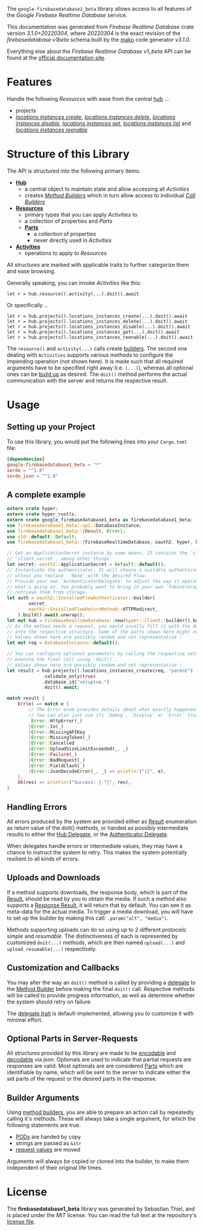 <!---
DO NOT EDIT !
This file was generated automatically from 'src/mako/api/README.md.mako'
DO NOT EDIT !
-->
The `google-firebasedatabase1_beta` library allows access to all features of the *Google Firebase Realtime Database* service.

This documentation was generated from *Firebase Realtime Database* crate version *3.1.0+20220304*, where *20220304* is the exact revision of the *firebasedatabase:v1beta* schema built by the [mako](http://www.makotemplates.org/) code generator *v3.1.0*.

Everything else about the *Firebase Realtime Database* *v1_beta* API can be found at the
[official documentation site](https://firebase.google.com/docs/reference/rest/database/database-management/rest/).
# Features

Handle the following *Resources* with ease from the central [hub](https://docs.rs/google-firebasedatabase1_beta/3.1.0+20220304/google_firebasedatabase1_beta/FirebaseRealtimeDatabase) ... 

* projects
 * [*locations instances create*](https://docs.rs/google-firebasedatabase1_beta/3.1.0+20220304/google_firebasedatabase1_beta/api::ProjectLocationInstanceCreateCall), [*locations instances delete*](https://docs.rs/google-firebasedatabase1_beta/3.1.0+20220304/google_firebasedatabase1_beta/api::ProjectLocationInstanceDeleteCall), [*locations instances disable*](https://docs.rs/google-firebasedatabase1_beta/3.1.0+20220304/google_firebasedatabase1_beta/api::ProjectLocationInstanceDisableCall), [*locations instances get*](https://docs.rs/google-firebasedatabase1_beta/3.1.0+20220304/google_firebasedatabase1_beta/api::ProjectLocationInstanceGetCall), [*locations instances list*](https://docs.rs/google-firebasedatabase1_beta/3.1.0+20220304/google_firebasedatabase1_beta/api::ProjectLocationInstanceListCall) and [*locations instances reenable*](https://docs.rs/google-firebasedatabase1_beta/3.1.0+20220304/google_firebasedatabase1_beta/api::ProjectLocationInstanceReenableCall)




# Structure of this Library

The API is structured into the following primary items:

* **[Hub](https://docs.rs/google-firebasedatabase1_beta/3.1.0+20220304/google_firebasedatabase1_beta/FirebaseRealtimeDatabase)**
    * a central object to maintain state and allow accessing all *Activities*
    * creates [*Method Builders*](https://docs.rs/google-firebasedatabase1_beta/3.1.0+20220304/google_firebasedatabase1_beta/client::MethodsBuilder) which in turn
      allow access to individual [*Call Builders*](https://docs.rs/google-firebasedatabase1_beta/3.1.0+20220304/google_firebasedatabase1_beta/client::CallBuilder)
* **[Resources](https://docs.rs/google-firebasedatabase1_beta/3.1.0+20220304/google_firebasedatabase1_beta/client::Resource)**
    * primary types that you can apply *Activities* to
    * a collection of properties and *Parts*
    * **[Parts](https://docs.rs/google-firebasedatabase1_beta/3.1.0+20220304/google_firebasedatabase1_beta/client::Part)**
        * a collection of properties
        * never directly used in *Activities*
* **[Activities](https://docs.rs/google-firebasedatabase1_beta/3.1.0+20220304/google_firebasedatabase1_beta/client::CallBuilder)**
    * operations to apply to *Resources*

All *structures* are marked with applicable traits to further categorize them and ease browsing.

Generally speaking, you can invoke *Activities* like this:

```Rust,ignore
let r = hub.resource().activity(...).doit().await
```

Or specifically ...

```ignore
let r = hub.projects().locations_instances_create(...).doit().await
let r = hub.projects().locations_instances_delete(...).doit().await
let r = hub.projects().locations_instances_disable(...).doit().await
let r = hub.projects().locations_instances_get(...).doit().await
let r = hub.projects().locations_instances_reenable(...).doit().await
```

The `resource()` and `activity(...)` calls create [builders][builder-pattern]. The second one dealing with `Activities` 
supports various methods to configure the impending operation (not shown here). It is made such that all required arguments have to be 
specified right away (i.e. `(...)`), whereas all optional ones can be [build up][builder-pattern] as desired.
The `doit()` method performs the actual communication with the server and returns the respective result.

# Usage

## Setting up your Project

To use this library, you would put the following lines into your `Cargo.toml` file:

```toml
[dependencies]
google-firebasedatabase1_beta = "*"
serde = "^1.0"
serde_json = "^1.0"
```

## A complete example

```Rust
extern crate hyper;
extern crate hyper_rustls;
extern crate google_firebasedatabase1_beta as firebasedatabase1_beta;
use firebasedatabase1_beta::api::DatabaseInstance;
use firebasedatabase1_beta::{Result, Error};
use std::default::Default;
use firebasedatabase1_beta::{FirebaseRealtimeDatabase, oauth2, hyper, hyper_rustls};

// Get an ApplicationSecret instance by some means. It contains the `client_id` and 
// `client_secret`, among other things.
let secret: oauth2::ApplicationSecret = Default::default();
// Instantiate the authenticator. It will choose a suitable authentication flow for you, 
// unless you replace  `None` with the desired Flow.
// Provide your own `AuthenticatorDelegate` to adjust the way it operates and get feedback about 
// what's going on. You probably want to bring in your own `TokenStorage` to persist tokens and
// retrieve them from storage.
let auth = oauth2::InstalledFlowAuthenticator::builder(
        secret,
        oauth2::InstalledFlowReturnMethod::HTTPRedirect,
    ).build().await.unwrap();
let mut hub = FirebaseRealtimeDatabase::new(hyper::Client::builder().build(hyper_rustls::HttpsConnector::with_native_roots().https_or_http().enable_http1().enable_http2().build()), auth);
// As the method needs a request, you would usually fill it with the desired information
// into the respective structure. Some of the parts shown here might not be applicable !
// Values shown here are possibly random and not representative !
let mut req = DatabaseInstance::default();

// You can configure optional parameters by calling the respective setters at will, and
// execute the final call using `doit()`.
// Values shown here are possibly random and not representative !
let result = hub.projects().locations_instances_create(req, "parent")
             .validate_only(true)
             .database_id("voluptua.")
             .doit().await;

match result {
    Err(e) => match e {
        // The Error enum provides details about what exactly happened.
        // You can also just use its `Debug`, `Display` or `Error` traits
         Error::HttpError(_)
        |Error::Io(_)
        |Error::MissingAPIKey
        |Error::MissingToken(_)
        |Error::Cancelled
        |Error::UploadSizeLimitExceeded(_, _)
        |Error::Failure(_)
        |Error::BadRequest(_)
        |Error::FieldClash(_)
        |Error::JsonDecodeError(_, _) => println!("{}", e),
    },
    Ok(res) => println!("Success: {:?}", res),
}

```
## Handling Errors

All errors produced by the system are provided either as [Result](https://docs.rs/google-firebasedatabase1_beta/3.1.0+20220304/google_firebasedatabase1_beta/client::Result) enumeration as return value of
the doit() methods, or handed as possibly intermediate results to either the 
[Hub Delegate](https://docs.rs/google-firebasedatabase1_beta/3.1.0+20220304/google_firebasedatabase1_beta/client::Delegate), or the [Authenticator Delegate](https://docs.rs/yup-oauth2/*/yup_oauth2/trait.AuthenticatorDelegate.html).

When delegates handle errors or intermediate values, they may have a chance to instruct the system to retry. This 
makes the system potentially resilient to all kinds of errors.

## Uploads and Downloads
If a method supports downloads, the response body, which is part of the [Result](https://docs.rs/google-firebasedatabase1_beta/3.1.0+20220304/google_firebasedatabase1_beta/client::Result), should be
read by you to obtain the media.
If such a method also supports a [Response Result](https://docs.rs/google-firebasedatabase1_beta/3.1.0+20220304/google_firebasedatabase1_beta/client::ResponseResult), it will return that by default.
You can see it as meta-data for the actual media. To trigger a media download, you will have to set up the builder by making
this call: `.param("alt", "media")`.

Methods supporting uploads can do so using up to 2 different protocols: 
*simple* and *resumable*. The distinctiveness of each is represented by customized 
`doit(...)` methods, which are then named `upload(...)` and `upload_resumable(...)` respectively.

## Customization and Callbacks

You may alter the way an `doit()` method is called by providing a [delegate](https://docs.rs/google-firebasedatabase1_beta/3.1.0+20220304/google_firebasedatabase1_beta/client::Delegate) to the 
[Method Builder](https://docs.rs/google-firebasedatabase1_beta/3.1.0+20220304/google_firebasedatabase1_beta/client::CallBuilder) before making the final `doit()` call. 
Respective methods will be called to provide progress information, as well as determine whether the system should 
retry on failure.

The [delegate trait](https://docs.rs/google-firebasedatabase1_beta/3.1.0+20220304/google_firebasedatabase1_beta/client::Delegate) is default-implemented, allowing you to customize it with minimal effort.

## Optional Parts in Server-Requests

All structures provided by this library are made to be [encodable](https://docs.rs/google-firebasedatabase1_beta/3.1.0+20220304/google_firebasedatabase1_beta/client::RequestValue) and 
[decodable](https://docs.rs/google-firebasedatabase1_beta/3.1.0+20220304/google_firebasedatabase1_beta/client::ResponseResult) via *json*. Optionals are used to indicate that partial requests are responses 
are valid.
Most optionals are are considered [Parts](https://docs.rs/google-firebasedatabase1_beta/3.1.0+20220304/google_firebasedatabase1_beta/client::Part) which are identifiable by name, which will be sent to 
the server to indicate either the set parts of the request or the desired parts in the response.

## Builder Arguments

Using [method builders](https://docs.rs/google-firebasedatabase1_beta/3.1.0+20220304/google_firebasedatabase1_beta/client::CallBuilder), you are able to prepare an action call by repeatedly calling it's methods.
These will always take a single argument, for which the following statements are true.

* [PODs][wiki-pod] are handed by copy
* strings are passed as `&str`
* [request values](https://docs.rs/google-firebasedatabase1_beta/3.1.0+20220304/google_firebasedatabase1_beta/client::RequestValue) are moved

Arguments will always be copied or cloned into the builder, to make them independent of their original life times.

[wiki-pod]: http://en.wikipedia.org/wiki/Plain_old_data_structure
[builder-pattern]: http://en.wikipedia.org/wiki/Builder_pattern
[google-go-api]: https://github.com/google/google-api-go-client

# License
The **firebasedatabase1_beta** library was generated by Sebastian Thiel, and is placed 
under the *MIT* license.
You can read the full text at the repository's [license file][repo-license].

[repo-license]: https://github.com/Byron/google-apis-rsblob/main/LICENSE.md
